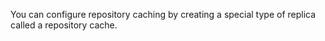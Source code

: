 You can configure repository caching by creating a special type of replica called a repository cache.
